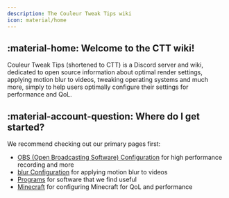 ```yaml
---
description: The Couleur Tweak Tips wiki
icon: material/home
---
```


## :material-home: Welcome to the CTT wiki!

Couleur Tweak Tips (shortened to CTT) is a Discord server and wiki, dedicated to open source information about optimal render settings, applying motion blur to videos, tweaking operating systems and much more, simply to help users optimally configure their settings for performance and QoL.

## :material-account-question: Where do I get started?

We recommend checking out our primary pages first:

- [OBS (Open Broadcasting Software) Configuration](/video-and-renders/obs/) for high performance recording and more
- [blur Configuration](/blur/) for applying motion blur to videos
- [Programs](/programs/) for software that we find useful
- [Minecraft](/minecraft/) for configuring Minecraft for QoL and performance

